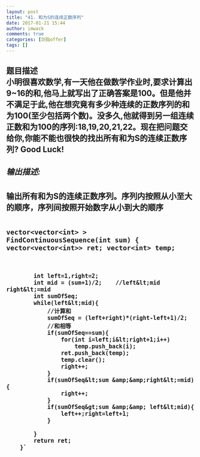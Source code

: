 ```yaml
---
layout: post
title: "41.	和为S的连续正数序列"
date: 2017-01-21 15:44
author: imwack
comments: true
categories: [剑指offer]
tags: []
---
```

<h2 class="subject-item-title">题目描述


<div class="subject-describe">小明很喜欢数学,有一天他在做数学作业时,要求计算出9~16的和,他马上就写出了正确答案是100。但是他并不满足于此,他在想究竟有多少种连续的正数序列的和为100(至少包括两个数)。没多久,他就得到另一组连续正数和为100的序列:18,19,20,21,22。现在把问题交给你,你能不能也很快的找出所有和为S的连续正数序列? Good Luck!


##### **输出描述:**




输出所有和为S的连续正数序列。序列内按照从小至大的顺序，序列间按照开始数字从小到大的顺序</pre>
    <pre class="pure-highlightjs"><code class="">    vector&lt;vector&lt;int&gt; &gt; FindContinuousSequence(int sum) {
            vector&lt;vector&lt;int&gt;&gt; ret;
            vector&lt;int&gt; temp;
                
            int left=1,right=2;
            int mid = (sum+1)/2;    //left&lt;mid right&lt;=mid
            int sumOfSeq;
            while(left&lt;mid){
                //计算和
                sumOfSeq = (left+right)*(right-left+1)/2;
                //和相等
                if(sumOfSeq==sum){
                    for(int i=left;i&lt;right+1;i++)
                        temp.push_back(i);
                    ret.push_back(temp);
                    temp.clear();
                    right++;
                }
                if(sumOfSeq&lt;sum &amp;&amp;right&lt;=mid){
                    right++;
                }
                if(sumOfSeq&gt;sum &amp;&amp; left&lt;mid){
                    left++;right=left+1;
                }
      
            }
            return ret;
        }`

&nbsp;

</div>
